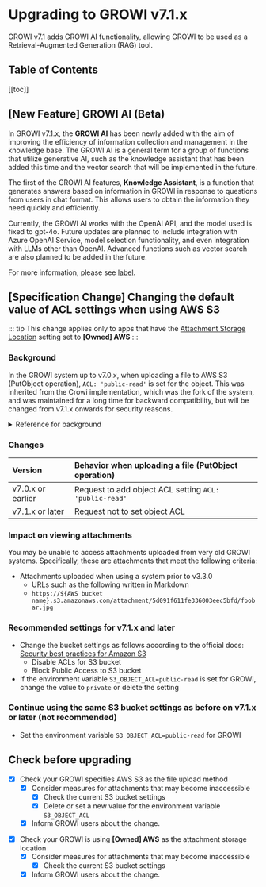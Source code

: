 # Upgrading to GROWI v7.1.x

GROWI v7.1 adds GROWI AI functionality, allowing GROWI to be used as a Retrieval-Augmented Generation (RAG) tool.


## Table of Contents

[[toc]]


## [New Feature] GROWI AI (Beta)

<!-- textlint-disable weseek/max-kanji-continuous-len -->
In GROWI v7.1.x, the **GROWI AI** has been newly added with the aim of improving the efficiency of information collection and management in the knowledge base.
The GROWI AI is a general term for a group of functions that utilize generative AI,
such as the knowledge assistant that has been added this time and the vector search that will be implemented in the future.
<!-- textlint-enable weseek/max-kanji-continuous-len -->

The first of the GROWI AI features, **Knowledge Assistant**, is a function that generates answers based on information in GROWI
in response to questions from users in chat format. This allows users to obtain the information they need quickly and efficiently.

Currently, the GROWI AI works with the OpenAI API, and the model used is fixed to gpt-4o.
Future updates are planned to include integration with Azure OpenAI Service, model selection functionality, and even integration with LLMs other than OpenAI.
Advanced functions such as vector search are also planned to be added in the future.

For more information, please see [label](url).


## [Specification Change] Changing the default value of ACL settings when using AWS S3

<ContextualBlock context="help-growi-cloud">

::: tip
This change applies only to apps that have the [Attachment Storage Location](/en/cloud/attachment.html) setting set to **[Owned] AWS**
:::

</ContextualBlock>

### Background

In the GROWI system up to v7.0.x, when uploading a file to AWS S3 (PutObject operation), `ACL: 'public-read'` is set for the object.
This was inherited from the Crowi implementation, which was the fork of the system,
and was maintained for a long time for backward compatibility, but will be changed from v7.1.x onwards for security reasons.

<details>
<summary>Reference for background</summary>

- [(ja) Dev Wiki: /資料/外部仕様/S3のACL設定](https://dev.growi.org/5d091f611fe336003eec5bfd)
- Changes in v7.0.5
  - <https://github.com/weseek/growi/pull/8778>
  - <https://github.com/weseek/growi/pull/8805>

</details>

### Changes

| Version           | Behavior when uploading a file (PutObject operation)   |
| :---------------- | :------------------------------------------------------|
| v7.0.x or earlier | Request to add object ACL setting `ACL: 'public-read'` |
| v7.1.x or later   | Request not to set object ACL                          |

### Impact on viewing attachments

You may be unable to access attachments uploaded from very old GROWI systems. Specifically, these are attachments that meet the following criteria:

- Attachments uploaded when using a system prior to v3.3.0
  - URLs such as the following written in Markdown
  - `https://${AWS bucket name}.s3.amazonaws.com/attachment/5d091f611fe336003eec5bfd/foobar.jpg`

### Recommended settings for v7.1.x and later

- Change the bucket settings as follows according to the official docs: [Security best practices for Amazon S3](https://docs.aws.amazon.com/AmazonS3/latest/userguide/security-best-practices.html)
  - Disable ACLs for S3 bucket
  - Block Public Access to S3 bucket
- If the environment variable `S3_OBJECT_ACL=public-read` is set for GROWI, change the value to `private` or delete the setting

<ContextualBlock context="docs-growi-org">

### Continue using the same S3 bucket settings as before on v7.1.x or later (not recommended)

- Set the environment variable `S3_OBJECT_ACL=public-read` for GROWI

</ContextualBlock>



## Check before upgrading

<ContextualBlock context="docs-growi-org">

- [x] Check your GROWI specifies AWS S3 as the file upload method
  - [x] Consider measures for attachments that may become inaccessible
    - [x] Check the current S3 bucket settings
    - [x] Delete or set a new value for the environment variable `S3_OBJECT_ACL`
  - [x] Inform GROWI users about the change.

</ContextualBlock>

<ContextualBlock context="help-growi-cloud">

- [x] Check your GROWI is using **[Owned] AWS** as the attachment storage location
  - [x] Consider measures for attachments that may become inaccessible
    - [x] Check the current S3 bucket settings
  - [x] Inform GROWI users about the change.

</ContextualBlock>

